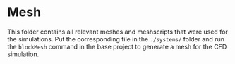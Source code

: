 # Mesh

This folder contains all relevant meshes and meshscripts that were used for the simulations. Put the corresponding file in the `./systems/` folder and run the `blockMesh` command in the base project to generate a mesh for the CFD simulation.
